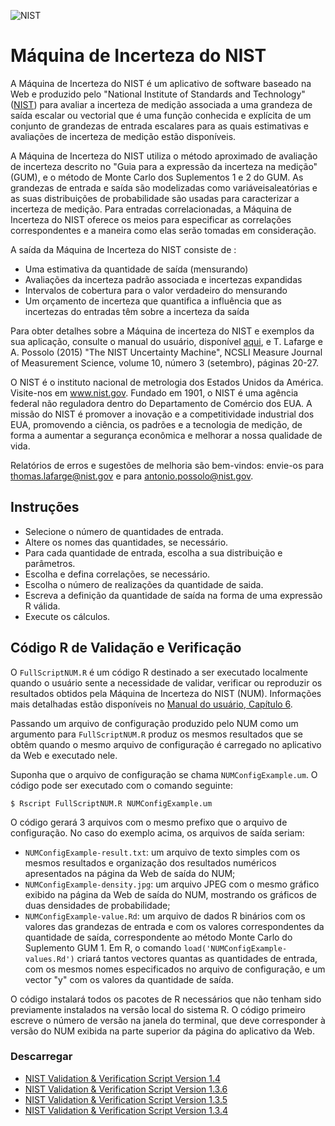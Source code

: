![NIST](https://nccoe.nist.gov/sites/all/themes/custom/nccoe2x/asset/img/NIST_logo.svg)
# Máquina de Incerteza do NIST

A Máquina de Incerteza do NIST é um aplicativo de software baseado na
Web e produzido pelo "National Institute of Standards and Technology"
([NIST](www.nist.gov)) para avaliar a incerteza de medição associada a uma grandeza de
saída escalar ou vectorial que é uma função conhecida e explícita de um
conjunto de grandezas de entrada escalares para as quais estimativas e
avaliações de incerteza de medição estão disponíveis.

A Máquina de Incerteza do NIST utiliza o método aproximado de
avaliação de incerteza descrito no "Guia para a expressão da incerteza
na medição" (GUM), e o método de Monte Carlo dos Suplementos 1 e 2 do
GUM. As grandezas de entrada e saída são modelizadas como variáveis
​​aleatórias e as suas distribuições de probabilidade são usadas para
caracterizar a incerteza de medição. Para entradas correlacionadas, a
Máquina de Incerteza do NIST oferece os meios para especificar as
correlações correspondentes e a maneira como elas serão tomadas em
consideração.

A saída da Máquina de Incerteza do NIST consiste de :

 *  Uma estimativa da quantidade de saída (mensurando)
 *  Avaliações da incerteza padrão associada e incertezas expandidas
 *  Intervalos de cobertura para o valor verdadeiro do mensurando
 *  Um orçamento de incerteza que quantifica a influência que as incertezas do entradas têm sobre a
incerteza da saída

Para obter detalhes sobre a Máquina de incerteza do NIST e exemplos da
sua aplicação, consulte o manual do usuário, disponível [aqui](./NISTUncertaintyMachine-UserManual.pdf), e
T. Lafarge e A. Possolo (2015) "The NIST Uncertainty Machine", NCSLI
Measure Journal of Measurement Science, volume 10, número 3
(setembro), páginas 20-27.

O NIST é o instituto nacional de metrologia dos Estados Unidos da
América. Visite-nos em www.nist.gov. Fundado em 1901, o NIST é uma
agência federal não reguladora dentro do Departamento de Comércio dos
EUA. A missão do NIST é promover a inovação e a competitividade
industrial dos EUA, promovendo a ciência, os padrões e a tecnologia de
medição, de forma a aumentar a segurança econômica e melhorar a nossa
qualidade de vida.

Relatórios de erros e sugestões de melhoria são bem-vindos: envie-os
para thomas.lafarge@nist.gov e para antonio.possolo@nist.gov.




## Instruções

* Selecione o número de quantidades de entrada.
* Altere os nomes das quantidades, se necessário.
* Para cada quantidade de entrada, escolha a sua distribuição e parâmetros.
* Escolha e defina correlações, se necessário.
* Escolha o número de realizações da quantidade de saida.
* Escreva a definição da quantidade de saída na forma de uma expressão R válida.
* Execute os cálculos.

## Código R de Validação e Verificação

O `FullScriptNUM.R` é um código R destinado a ser executado localmente
quando o usuário sente a necessidade de validar, verificar ou
reproduzir os resultados obtidos pela Máquina de Incerteza do NIST (NUM).
Informações mais detalhadas estão disponíveis no [Manual do
usuário, Capítulo 6]("./NISTUncertaintyMachine-UserManual.pdf#page=17").

Passando um arquivo de configuração produzido pelo NUM como um argumento
para `FullScriptNUM.R` produz os mesmos resultados que se obtêm quando o mesmo
arquivo de configuração é carregado no aplicativo da Web e executado
nele.

Suponha que o arquivo de configuração se chama `NUMConfigExample.um`. O
código pode ser executado com o comando seguinte:

`$ Rscript FullScriptNUM.R NUMConfigExample.um`

O código gerará 3 arquivos com o mesmo prefixo que o arquivo de
configuração. No caso do exemplo acima, os arquivos de saída seriam:

* `NUMConfigExample-result.txt`: um arquivo de texto simples com os mesmos
resultados e organização dos resultados numéricos apresentados na página da
Web de saída do NUM;
* `NUMConfigExample-density.jpg`: um arquivo JPEG com o mesmo gráfico
exibido na página da Web de saída do NUM, mostrando os gráficos de
duas densidades de probabilidade;
* `NUMConfigExample-value.Rd`: um arquivo de dados R binários com os
valores das grandezas de entrada e com os valores correspondentes
da quantidade de saída, correspondente ao método Monte Carlo do
Suplemento GUM 1. Em R, o comando `load('NUMConfigExample-values.Rd')`
criará tantos vectores quantas as quantidades de entrada, com os
mesmos nomes especificados no arquivo de configuração, e um vector
"y" com os valores da quantidade de saída.

O código instalará todos os pacotes de R necessários que não tenham
sido previamente instalados na versão local do sistema R. O código
primeiro escreve o número de versão na janela do terminal, que deve
corresponder à versão do NUM exibida na parte superior da página do
aplicativo da Web.

### Descarregar
  *   [NIST Validation & Verification Script Version 1.4](./FullScriptNUM/FullScriptNUM_1.4.R)
  *   [NIST Validation & Verification Script Version 1.3.6](./FullScriptNUM/FullScriptNUM_1.3.6.R)
  *   [NIST Validation & Verification Script Version 1.3.5](./FullScriptNUM/FullScriptNUM_1.3.5.R)
  *   [NIST Validation & Verification Script Version 1.3.4](./FullScriptNUM/FullScriptNUM_1.3.4.R)
